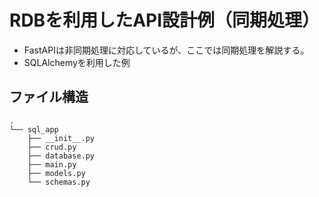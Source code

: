 # RDBを利用したAPI設計例（同期処理）
- FastAPIは非同期処理に対応しているが、ここでは同期処理を解説する。
- SQLAlchemyを利用した例


## ファイル構造
```tree
.
└── sql_app
    ├── __init__.py
    ├── crud.py
    ├── database.py
    ├── main.py
    ├── models.py
    └── schemas.py
```